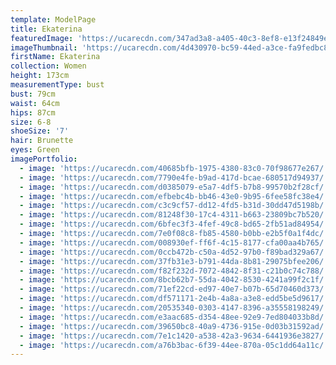 ```yaml
---
template: ModelPage
title: Ekaterina
featuredImage: 'https://ucarecdn.com/347ad3a8-a405-40c3-8ef8-e13f24849ee8/'
imageThumbnail: 'https://ucarecdn.com/4d430970-bc59-44ed-a3ce-fa9fedbc839b/'
firstName: Ekaterina
collection: Women
height: 173cm
measurementType: bust
bust: 79cm
waist: 64cm
hips: 87cm
size: 6-8
shoeSize: '7'
hair: Brunette
eyes: Green
imagePortfolio:
  - image: 'https://ucarecdn.com/40685bfb-1975-4380-83c0-70f98677e267/'
  - image: 'https://ucarecdn.com/7790e4fe-b9ad-417d-bcae-680517d94937/'
  - image: 'https://ucarecdn.com/d0385079-e5a7-4df5-b7b8-99570b2f28cf/'
  - image: 'https://ucarecdn.com/efbebc4b-bb46-43e0-9b95-6fee58fc38e4/'
  - image: 'https://ucarecdn.com/c3c9cf57-dd12-4fd5-b31d-30dd47d5198b/'
  - image: 'https://ucarecdn.com/81248f30-17c4-4311-b663-23809bc7b520/'
  - image: 'https://ucarecdn.com/6bfec3f3-4fef-49c8-bd65-2fb51ad84954/'
  - image: 'https://ucarecdn.com/7e0f08c8-fb85-4580-b0bb-e2b5f0a1f4dc/'
  - image: 'https://ucarecdn.com/008930ef-ff6f-4c15-8177-cfa00aa4b765/'
  - image: 'https://ucarecdn.com/0ccb472b-c50a-4d52-97b0-f89bad329a67/'
  - image: 'https://ucarecdn.com/37fb31e3-b791-44da-8b81-29075bfee206/'
  - image: 'https://ucarecdn.com/f82f232d-7072-4842-8f31-c21b0c74c788/'
  - image: 'https://ucarecdn.com/8bcb62b7-55da-4042-8530-4241a99f2c1f/'
  - image: 'https://ucarecdn.com/71ef22cd-ed97-40e7-b07b-65d70460d373/'
  - image: 'https://ucarecdn.com/df571171-2e4b-4a8a-a3e8-edd5be5d9617/'
  - image: 'https://ucarecdn.com/20535340-0303-4147-8396-a35558198249/'
  - image: 'https://ucarecdn.com/e3aac685-d354-48ee-92e9-7ed804033b8d/'
  - image: 'https://ucarecdn.com/39650bc8-40a9-4736-915e-0d03b31592ad/'
  - image: 'https://ucarecdn.com/7e1c1420-a538-42a3-9634-6441936e3827/'
  - image: 'https://ucarecdn.com/a76b3bac-6f39-44ee-870a-05c1dd64a11c/'
---
```


